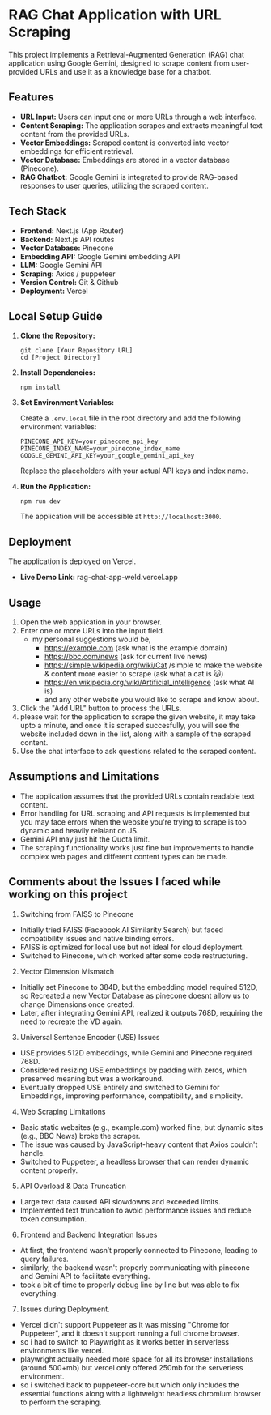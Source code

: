 # RAG Chat Application with URL Scraping

This project implements a Retrieval-Augmented Generation (RAG) chat application using Google Gemini, designed to scrape content from user-provided URLs and use it as a knowledge base for a chatbot.

## Features

-   **URL Input:** Users can input one or more URLs through a web interface.
-   **Content Scraping:** The application scrapes and extracts meaningful text content from the provided URLs.
-   **Vector Embeddings:** Scraped content is converted into vector embeddings for efficient retrieval.
-   **Vector Database:** Embeddings are stored in a vector database (Pinecone).
-   **RAG Chatbot:** Google Gemini is integrated to provide RAG-based responses to user queries, utilizing the scraped content.

## Tech Stack

-   **Frontend:** Next.js (App Router)
-   **Backend:** Next.js API routes
-   **Vector Database:** Pinecone
-   **Embedding API:** Google Gemini embedding API
-   **LLM:** Google Gemini API
-   **Scraping:** Axios / puppeteer
-   **Version Control:** Git & Github
-   **Deployment:** Vercel

## Local Setup Guide

1.  **Clone the Repository:**

    ```terminal
    git clone [Your Repository URL]
    cd [Project Directory]
    ```

2.  **Install Dependencies:**

    ```terminal
    npm install
    ```

3.  **Set Environment Variables:**

    Create a `.env.local` file in the root directory and add the following environment variables:

    ```
    PINECONE_API_KEY=your_pinecone_api_key
    PINECONE_INDEX_NAME=your_pinecone_index_name
    GOOGLE_GEMINI_API_KEY=your_google_gemini_api_key
    ```

    Replace the placeholders with your actual API keys and index name.

4.  **Run the Application:**

    ```terminal
    npm run dev
    ```

    The application will be accessible at `http://localhost:3000`.

## Deployment

The application is deployed on Vercel.

-   **Live Demo Link:** rag-chat-app-weld.vercel.app
 

## Usage

1.  Open the web application in your browser.
2.  Enter one or more URLs into the input field.
     - my personal suggestions would be, 
       - https://example.com (ask what is the example domain)
       - https://bbc.com/news (ask for current live news)
       - https://simple.wikipedia.org/wiki/Cat /simple to make the website & content more easier to scrape (ask what a cat is 🐱)
       - https://en.wikipedia.org/wiki/Artificial_intelligence (ask what AI is)
       - and any other website you would like to scrape and know about.
3.  Click the "Add URL" button to process the URLs.
4.  please wait for the application to scrape the given website, it may take upto a minute, and once it is scraped succesfully, you will see the website included down in the list, along with a sample of the scraped content.
5.  Use the chat interface to ask questions related to the scraped content.

## Assumptions and Limitations

-   The application assumes that the provided URLs contain readable text content.
-   Error handling for URL scraping and API requests is implemented but you may face errors when the website you're trying to scrape is too dynamic and heavily relaiant on JS.
-   Gemini API may just hit the Quota limit.
-   The scraping functionality works just fine but improvements to handle complex web pages and different content types can be made.

## Comments about the Issues I faced while working on this project

1. Switching from FAISS to Pinecone
- Initially tried FAISS (Facebook AI Similarity Search) but faced compatibility issues and native binding errors.
- FAISS is optimized for local use but not ideal for cloud deployment.
- Switched to Pinecone, which worked after some code restructuring.
  
2. Vector Dimension Mismatch
- Initially set Pinecone to 384D, but the embedding model required 512D, so Recreated a new Vector Database as pinecone doesnt allow us to change Dimensions once created.
- Later, after integrating Gemini API, realized it outputs 768D, requiring the need to recreate the VD again.
  
3. Universal Sentence Encoder (USE) Issues
- USE provides 512D embeddings, while Gemini and Pinecone required 768D.
- Considered resizing USE embeddings by padding with zeros, which preserved meaning but was a workaround.
- Eventually dropped USE entirely and switched to Gemini for Embeddings, improving performance, compatibility, and simplicity.

4. Web Scraping Limitations
- Basic static websites (e.g., example.com) worked fine, but dynamic sites (e.g., BBC News) broke the scraper.
- The issue was caused by JavaScript-heavy content that Axios couldn't handle.
- Switched to Puppeteer, a headless browser that can render dynamic content properly.
  
5. API Overload & Data Truncation
- Large text data caused API slowdowns and exceeded limits.
- Implemented text truncation to avoid performance issues and reduce token consumption.
  
6. Frontend and Backend Integration Issues
- At first, the frontend wasn’t properly connected to Pinecone, leading to query failures.
- similarly, the backend wasn't properly communicating with pinecone and Gemini API to facilitate everything.
- took a bit of time to properly debug line by line but was able to fix everything.

7. Issues during Deployment. 
- Vercel didn't support Puppeteer as it was missing "Chrome for Puppeteer", and it doesn't support running a full chrome browser.
- so i had to switch to Playwright as it works better in serverless environments like vercel.
- playwright actually needed more space for all its browser installations (around 500+mb) but vercel only offered 250mb for the serverless environment.
- so i switched back to puppeteer-core but which only includes the essential functions along with a lightweight headless chromium browser to perform the scraping.
